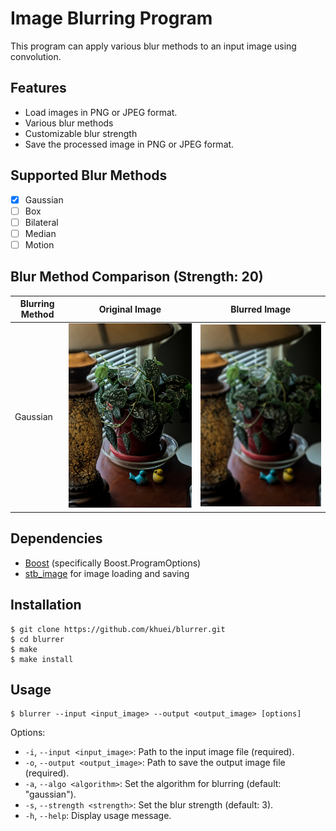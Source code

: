 # Image Blurring Program

This program can apply various blur methods to an input image using
convolution.

## Features

- Load images in PNG or JPEG format.
- Various blur methods
- Customizable blur strength
- Save the processed image in PNG or JPEG format.

## Supported Blur Methods

- [x] Gaussian
- [ ] Box
- [ ] Bilateral
- [ ] Median
- [ ] Motion

## Blur Method Comparison (Strength: 20)

| Blurring Method | Original Image | Blurred Image |
|----------------|---------------|------------------|
| Gaussian | ![Original Image](images/sample.jpg) | ![Blurred Image](images/gaussian.jpg) |

## Dependencies

- [Boost](https://www.boost.org/) (specifically Boost.ProgramOptions)
- [stb_image](https://github.com/nothings/stb) for image loading and saving

## Installation

```
$ git clone https://github.com/khuei/blurrer.git
$ cd blurrer
$ make
$ make install
```

## Usage

```
$ blurrer --input <input_image> --output <output_image> [options]
```

Options:
- `-i`, `--input <input_image>`: Path to the input image file (required).
- `-o`, `--output <output_image>`: Path to save the output image file (required).
- `-a`, `--algo <algorithm>`: Set the algorithm for blurring (default: "gaussian").
- `-s`, `--strength <strength>`: Set the blur strength (default: 3).
- `-h`, `--help`: Display usage message.
